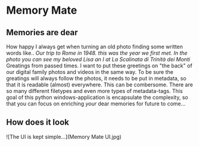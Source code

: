 # Memory Mate
## Memories are dear
How happy I always get when turning an old photo finding some written words like..
*Our trip to Rome in 1948. this was the year we first met. In the photo you can see my beloved Lisa an I at  La Scalinata di Trinità dei Monti*
Greatings from passed times. I want to put these greetings on "the back" of our digital family photos and videos in the same way. To be sure the greatings will always follow the photos, it needs to be put in metadata, so that it is readable (almost) everywhere. This can be combersome. There are so many different filetypes and even more types of metadata-tags. This goal of this python windows-application is encapsulate the complexity, so that you can focus on enriching *your* dear memories for future to come...

## How does it look

![The UI is kept simple...](Memory Mate UI.jpg)


